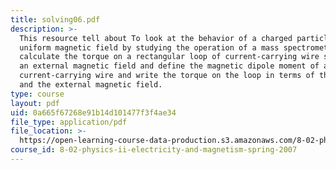 ```yaml
---
title: solving06.pdf
description: >-
  This resource tell about To look at the behavior of a charged particle in a
  uniform magnetic field by studying the operation of a mass spectrometer, to
  calculate the torque on a rectangular loop of current-carrying wire sitting in
  an external magnetic field and define the magnetic dipole moment of a loop of
  current-carrying wire and write the torque on the loop in terms of that vector
  and the external magnetic field.
type: course
layout: pdf
uid: 0a665f67268e91b14d101477f3f4ae34
file_type: application/pdf
file_location: >-
  https://open-learning-course-data-production.s3.amazonaws.com/8-02-physics-ii-electricity-and-magnetism-spring-2007/0a665f67268e91b14d101477f3f4ae34_solving06.pdf
course_id: 8-02-physics-ii-electricity-and-magnetism-spring-2007
---
```

